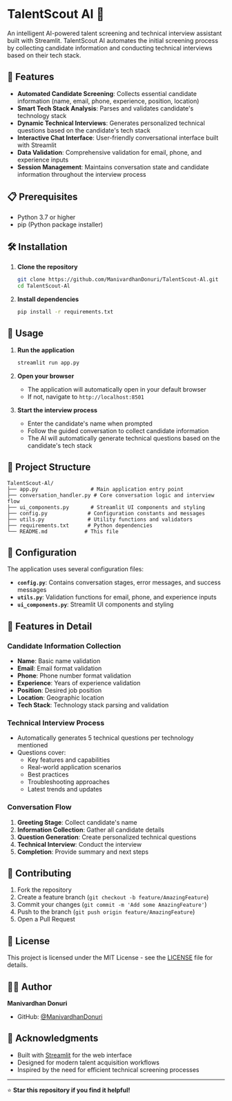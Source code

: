 # TalentScout AI 🤖

An intelligent AI-powered talent screening and technical interview assistant built with Streamlit. TalentScout AI automates the initial screening process by collecting candidate information and conducting technical interviews based on their tech stack.

## 🚀 Features

- **Automated Candidate Screening**: Collects essential candidate information (name, email, phone, experience, position, location)
- **Smart Tech Stack Analysis**: Parses and validates candidate's technology stack
- **Dynamic Technical Interviews**: Generates personalized technical questions based on the candidate's tech stack
- **Interactive Chat Interface**: User-friendly conversational interface built with Streamlit
- **Data Validation**: Comprehensive validation for email, phone, and experience inputs
- **Session Management**: Maintains conversation state and candidate information throughout the interview process

## 📋 Prerequisites

- Python 3.7 or higher
- pip (Python package installer)

## 🛠️ Installation

1. **Clone the repository**
   ```bash
   git clone https://github.com/ManivardhanDonuri/TalentScout-Al.git
   cd TalentScout-Al
   ```

2. **Install dependencies**
   ```bash
   pip install -r requirements.txt
   ```

## 🎯 Usage

1. **Run the application**
   ```bash
   streamlit run app.py
   ```

2. **Open your browser**
   - The application will automatically open in your default browser
   - If not, navigate to `http://localhost:8501`

3. **Start the interview process**
   - Enter the candidate's name when prompted
   - Follow the guided conversation to collect candidate information
   - The AI will automatically generate technical questions based on the candidate's tech stack

## 📁 Project Structure

```
TalentScout-Al/
├── app.py                 # Main application entry point
├── conversation_handler.py # Core conversation logic and interview flow
├── ui_components.py       # Streamlit UI components and styling
├── config.py             # Configuration constants and messages
├── utils.py              # Utility functions and validators
├── requirements.txt      # Python dependencies
└── README.md            # This file
```

## 🔧 Configuration

The application uses several configuration files:

- **`config.py`**: Contains conversation stages, error messages, and success messages
- **`utils.py`**: Validation functions for email, phone, and experience inputs
- **`ui_components.py`**: Streamlit UI components and styling

## 🎨 Features in Detail

### Candidate Information Collection
- **Name**: Basic name validation
- **Email**: Email format validation
- **Phone**: Phone number format validation
- **Experience**: Years of experience validation
- **Position**: Desired job position
- **Location**: Geographic location
- **Tech Stack**: Technology stack parsing and validation

### Technical Interview Process
- Automatically generates 5 technical questions per technology mentioned
- Questions cover:
  - Key features and capabilities
  - Real-world application scenarios
  - Best practices
  - Troubleshooting approaches
  - Latest trends and updates

### Conversation Flow
1. **Greeting Stage**: Collect candidate's name
2. **Information Collection**: Gather all candidate details
3. **Question Generation**: Create personalized technical questions
4. **Technical Interview**: Conduct the interview
5. **Completion**: Provide summary and next steps

## 🤝 Contributing

1. Fork the repository
2. Create a feature branch (`git checkout -b feature/AmazingFeature`)
3. Commit your changes (`git commit -m 'Add some AmazingFeature'`)
4. Push to the branch (`git push origin feature/AmazingFeature`)
5. Open a Pull Request

## 📝 License

This project is licensed under the MIT License - see the [LICENSE](LICENSE) file for details.

## 👨‍💻 Author

**Manivardhan Donuri**
- GitHub: [@ManivardhanDonuri](https://github.com/ManivardhanDonuri)

## 🙏 Acknowledgments

- Built with [Streamlit](https://streamlit.io/) for the web interface
- Designed for modern talent acquisition workflows
- Inspired by the need for efficient technical screening processes

---

⭐ **Star this repository if you find it helpful!** 
